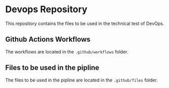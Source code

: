 # Devops Repository
This repository contains the files to be used in the technical test of DevOps.
## Github Actions Workflows
The workflows are located in the `.github/workflows` folder.

## Files to be used in the pipline
The files to be used in the pipline are located in the `.github/files` folder.